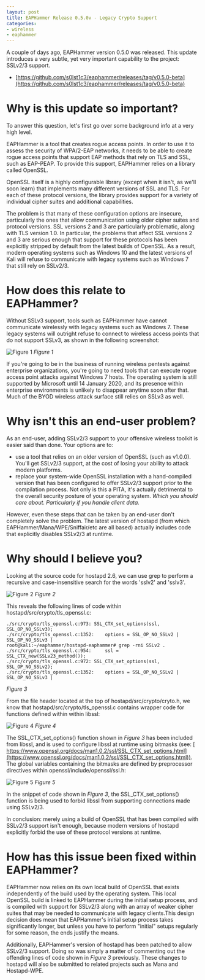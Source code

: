 ```yaml
---
layout: post
title: EAPHammer Release 0.5.0v - Legacy Crypto Support
categories:
- wireless
- eaphammer
---
```


A couple of days ago, EAPHammer version 0.5.0 was released. This update introduces a very subtle, yet very important capability to the project: SSLv2/3 support.

- [https://github.com/s0lst1c3/eaphammer/releases/tag/v0.5.0-beta](https://github.com/s0lst1c3/eaphammer/releases/tag/v0.5.0-beta) 

# Why is this update so important?

To answer this question, let's first go over some background info at a very high level.

EAPHammer is a tool that creates rogue access points. In order to use it to assess the security of WPA/2-EAP networks, it needs to be able to create rogue access points that support EAP methods that rely on TLS and SSL, such as EAP-PEAP. To provide this support, EAPHammer relies on a library called OpenSSL.

OpenSSL itself is a highly configurable library (except when it isn't, as we'll soon learn) that implements many different versions of SSL and TLS. For each of these protocol versions, the library provides support for a variety of individual cipher suites and additional capabilities.

The problem is that many of these configuration options are insecure, particularly the ones that allow communication using older cipher suites and protocol versions. SSL versions 2 and 3 are particularly problematic, along with TLS version 1.0. In particular, the problems that affect SSL versions 2 and 3 are serious enough that support for these protocols has been explicitly stripped by default from the latest builds of OpenSSL. As a result, modern operating systems such as Windows 10 and the latest versions of Kali will refuse to communicate with legacy systems such as Windows 7 that still rely on SSLv2/3.

# How does this relate to EAPHammer?

Without SSLv3 support, tools such as EAPHammer have cannot communicate wirelessly with legacy systems such as Windows 7. These legacy systems will outright refuse to connect to wireless access points that do not support SSLv3, as shown in the following screenshot:

![Figure 1](http://s0lst1c3.github.io/images/eaphammer-sslv23/sslv3-windows7-old.png)
*Figure 1*

If you're going to be in the business of running wireless pentests against enterprise organizations, you're going to need tools that can execute rogue access point attacks against Windows 7 hosts. The operating system is still supported by Microsoft until 14 January 2020, and its presence within enterprise environments is unlikely to disappear anytime soon after that. Much of the BYOD wireless attack surface still relies on SSLv3 as well.


# Why isn't this an end-user problem?

As an end-user, adding SSLv2/3 support to your offensive wireless toolkit is easier said than done. Your options are to:

- use a tool that relies on an older version of OpenSSL (such as v1.0.0). You'll get SSLv2/3 support, at the cost of losing your ability to attack modern platforms.
- replace your system-wide OpenSSL installation with a hand-compiled version that has been configured to offer SSLv2/3 support prior to the compilation process. Not only is this a PITA,  it's actually detrimental to the overall security posture of your operating system. *Which you should care about. Particularly if you handle client data.*

However, even these steps that can be taken by an end-user don't completely solve the problem. The latest version of hostapd (from which EAPHammer/Mana/WPE/Sniffair/etc are all based) actually includes code that explicitly disables SSLv2/3 at runtime.

# Why should I believe you?

Looking at the source code for hostapd 2.6, we can use grep to perform a recursive and case-insensitive search for the words 'sslv2' and 'sslv3'.

![Figure 2](http://s0lst1c3.github.io/images/eaphammer-sslv23/grep-for-sslv3-and-sslv2.png)
*Figure 2*

This reveals the following lines of code within hostapd/src/crypto/tls\_openssl.c:

	./src/crypto/tls_openssl.c:973:	SSL_CTX_set_options(ssl, SSL_OP_NO_SSLv3);
	./src/crypto/tls_openssl.c:1352:	options = SSL_OP_NO_SSLv2 | SSL_OP_NO_SSLv3 |
	root@kali:~/eaphammer/hostapd-eaphammer# grep -rni SSLv2 .
	./src/crypto/tls_openssl.c:954:		ssl = SSL_CTX_new(SSLv23_method());
	./src/crypto/tls_openssl.c:972:	SSL_CTX_set_options(ssl, SSL_OP_NO_SSLv2);
	./src/crypto/tls_openssl.c:1352:	options = SSL_OP_NO_SSLv2 | SSL_OP_NO_SSLv3 |

*Figure 3*

From the file header located at the top of hostapd/src/crypto/cryto.h, we know that hostapd/src/crypto/tls\_openssl.c contains wrapper code for functions defined within within libssl:

![Figure 4](http://s0lst1c3.github.io/images/eaphammer-sslv23/crypto-dot-h-header.png)
*Figure 4*

The SSL\_CTX\_set\_options() function shown in *Figure 3* has been included from libssl, and is used to configure libssl at runtime using bitmasks (see: [ https://www.openssl.org/docs/man1.0.2/ssl/SSL_CTX_set_options.html](https://www.openssl.org/docs/man1.0.2/ssl/SSL_CTX_set_options.html)). The global variables containing the bitmasks are defined by preprocessor directives within openssl/include/openssl/ssl.h:

![Figure 5](http://s0lst1c3.github.io/images/eaphammer-sslv23/libssl-no-sslv-def.png)
*Figure 5*

 In the snippet of code shown in *Figure 3*, the SSL\_CTX\_set\_options() function is being used to forbid libssl from supporting connections made using SSLv2/3.

In conclusion: merely using a build of OpenSSL that has been compiled with SSLv2/3 support isn't enough, because modern versions of hostapd explicitly forbid the use of these protocol versions at runtime.

# How has this issue been fixed within EAPHammer?

EAPHammer now relies on its own local build of OpenSSL that exists independently of the build used by the operating system. This local OpenSSL build is linked to EAPHammer during the initial setup process, and is compiled with support for SSLv2/3 along with an array of weaker cipher suites that may be needed to communicate with legacy clients.This design decision does mean that EAPHammer's initial setup process takes significantly longer, but unless you have to perform "initial" setups regularly for some reason, the ends justify the means.

Additionally, EAPHammer's version of hostapd has been patched to allow SSLv2/3 support. Doing so was simply a matter of commenting out the offending lines of code shown in *Figure 3* previously. These changes to hostapd will also be submitted to related projects such as Mana and Hostapd-WPE.
